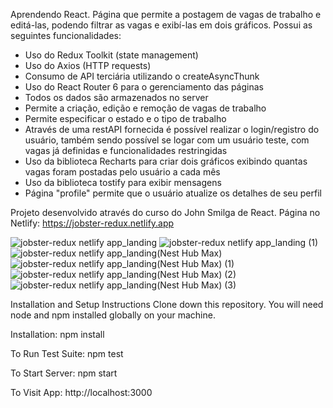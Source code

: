 Aprendendo React. Página que permite a postagem de vagas de trabalho e editá-las, podendo filtrar as vagas e exibí-las em dois gráficos. Possui as seguintes funcionalidades:

- Uso do Redux Toolkit (state management)
- Uso do Axios (HTTP requests)
- Consumo de API terciária utilizando o createAsyncThunk
- Uso do React Router 6 para o gerenciamento das páginas
- Todos os dados são armazenados no server
- Permite a criação, edição e remoção de vagas de trabalho
- Permite especificar o estado e o tipo de trabalho
- Através de uma restAPI fornecida é possível realizar o login/registro do usuário, também sendo possível se logar com um usuário teste, com vagas já definidas e funcionalidades restringidas
- Uso da biblioteca Recharts para criar dois gráficos exibindo quantas vagas foram postadas pelo usuário a cada mês
- Uso da biblioteca tostify para exibir mensagens
- Página "profile" permite que o usuário atualize os detalhes de seu perfil

Projeto desenvolvido através do curso do John Smilga de React. Página no Netlify: https://jobster-redux.netlify.app

![jobster-redux netlify app_landing](https://user-images.githubusercontent.com/103163622/196280608-106e5c58-2fff-49ed-8b4f-3288ddcf7722.png)
![jobster-redux netlify app_landing (1)](https://user-images.githubusercontent.com/103163622/196280713-5a81eabd-5a79-4a72-9508-bef0cf6582e1.png)
![jobster-redux netlify app_landing(Nest Hub Max)](https://user-images.githubusercontent.com/103163622/196280777-5bba1939-a02c-4879-b02e-6c7554b79204.png)
![jobster-redux netlify app_landing(Nest Hub Max) (1)](https://user-images.githubusercontent.com/103163622/196280812-50d30f14-992e-4622-9d4e-e8f6c1061f09.png)
![jobster-redux netlify app_landing(Nest Hub Max) (2)](https://user-images.githubusercontent.com/103163622/196280880-337c2113-c9dd-4571-a7e9-d5ab56f8ae40.png)
![jobster-redux netlify app_landing(Nest Hub Max) (3)](https://user-images.githubusercontent.com/103163622/196280936-19f87d78-59b3-4222-a29e-cf8e37fc3603.png)


Installation and Setup Instructions Clone down this repository. You will need node and npm installed globally on your machine.

Installation: npm install

To Run Test Suite: npm test

To Start Server: npm start

To Visit App: http://localhost:3000
